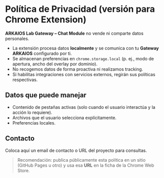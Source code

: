 # Política de Privacidad (versión para Chrome Extension)

**ARKAIOS Lab Gateway – Chat Module** no vende ni comparte datos personales.
- La extensión procesa datos **localmente** y se comunica con tu **Gateway ARKAIOS** configurado por ti.
- Se almacenan preferencias en `chrome.storage.local` (p. ej., modo de apertura, ancho del overlay por dominio).
- No recogemos datos de forma proactiva ni realizamos tracking.
- Si habilitas integraciones con servicios externos, regirán sus políticas respectivas.

## Datos que puede manejar
- Contenido de pestañas activas (solo cuando el usuario interactúa y la acción lo requiere).
- Archivos que el usuario selecciona explícitamente.
- Preferencias locales.

## Contacto
Coloca aquí un email de contacto o URL del proyecto para consultas.

> Recomendación: publica públicamente esta política en un sitio (GitHub Pages u otro) y usa esa **URL** en la ficha de la Chrome Web Store.
